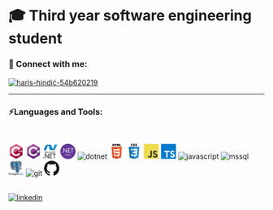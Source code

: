 
<h1 align="left">🎓 Third year software engineering student</h1>


<h3 align="left">💌 Connect with me:</h3>
<p align="left">
<a href="https://linkedin.com/in/haris-hindić-54b620219" target="blank"><img align="center" src="https://cdn.jsdelivr.net/npm/simple-icons@v3/icons/linkedin.svg" alt="haris-hindić-54b620219" height="25" width="40" /></a>
</p>

<hr>
<h3 align="left">⚡Languages and Tools:</h3><br>
<p align="left"> 
<img src="https://raw.githubusercontent.com/devicons/devicon/master/icons/cplusplus/cplusplus-original.svg" alt="cplusplus" width="30" height="30"/>
<img src="https://raw.githubusercontent.com/devicons/devicon/master/icons/csharp/csharp-original.svg" alt="csharp" width="30" height="30"> 
<img src="https://raw.githubusercontent.com/devicons/devicon/master/icons/dot-net/dot-net-original-wordmark.svg" alt="dotnet" width="30" height="30"/> 
<img src="https://raw.githubusercontent.com/devicons/devicon/master/icons/dotnetcore/dotnetcore-original.svg" alt="dotnet" width="30" height="30"/>
<img src="https://cdn.iconscout.com/icon/free/png-256/java-60-1174953.png" alt="dotnet" width="30" height="30"/>
<img src="https://raw.githubusercontent.com/devicons/devicon/master/icons/html5/html5-original-wordmark.svg" alt="html5" width="30" height="30"/>
<img src="https://raw.githubusercontent.com/devicons/devicon/master/icons/css3/css3-original-wordmark.svg" alt="css3" width="30" height="30"/>
<img src="https://raw.githubusercontent.com/devicons/devicon/master/icons/javascript/javascript-original.svg" alt="javascript" width="30" height="30"/>
<img src="https://raw.githubusercontent.com/devicons/devicon/master/icons/typescript/typescript-original.svg" alt="javascript" width="30" height="30"/>
<img src="https://0t2.github.io/angular-material-notes/svg/angular.svg" alt="javascript" width="30" height="30"/>
<img src="https://www.svgrepo.com/show/303229/microsoft-sql-server-logo.svg" alt="mssql" width="30" height="30"/>
<img src="https://raw.githubusercontent.com/devicons/devicon/master/icons/postgresql/postgresql-original-wordmark.svg" alt="mssql" width="30" height="30"/>
<img src="https://www.vectorlogo.zone/logos/git-scm/git-scm-icon.svg" alt="git" width="30" height="30"/>
<img src="https://raw.githubusercontent.com/github/explore/78df643247d429f6cc873026c0622819ad797942/topics/github/github.png" alt="git" width="30" height="30"/> 
</p>
<br/>
</a>
<a href="https://linkedin.com/in/haris-hindi%C4%87-54b620219" target="_blank">
<img src=https://img.shields.io/badge/linkedin-%231E77B5.svg?&style=for-the-badge&logo=linkedin&logoColor=white alt=linkedin style="margin-bottom: 5px;" />
</a>


<!-- 📊 My Github Stats
<hr>
<br>
<br/>
    <a href="https://github.com/haris-hindic/github-readme-stats"><img alt="Subham Raoniar's Github Stats" src="https://github-readme-stats.vercel.app/api?username=haris-hindic&show_icons=true&count_private=true&theme=react&hide_border=true&bg_color=0D1117" /></a>
  <br/> -->



  
